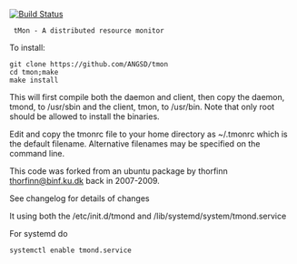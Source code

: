 [![Build Status](https://travis-ci.org/ANGSD/tmon.svg?branch=master)](https://travis-ci.org/ANGSD/tmon)

	 tMon - A distributed resource monitor

To install:

	git clone https://github.com/ANGSD/tmon
	cd tmon;make
	make install

This will first compile both the daemon and client, then copy the daemon, 
tmond, to /usr/sbin and the client, tmon, to /usr/bin. Note that only root 
should be allowed to install the binaries.

Edit and copy the tmonrc file to your home directory as ~/.tmonrc which is the
default filename. Alternative filenames may be specified on the command line. 

This code was forked from an ubuntu package by thorfinn thorfinn@binf.ku.dk back in 2007-2009.

See changelog for details of changes

It using both the /etc/init.d/tmond and /lib/systemd/system/tmond.service

For systemd do

	systemctl enable tmond.service

